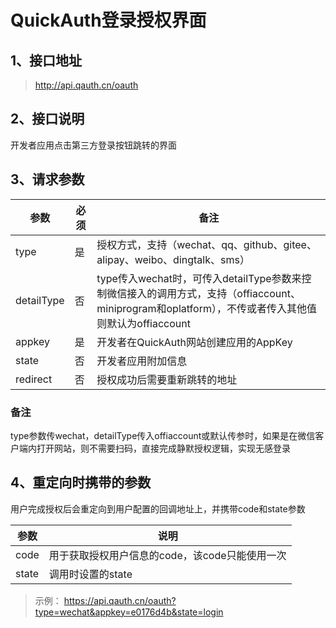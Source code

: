 # QuickAuth登录授权界面

## 1、接口地址

> <http://api.qauth.cn/oauth>

## 2、接口说明

开发者应用点击第三方登录按钮跳转的界面

## 3、请求参数

|参数|必须|备注|
|--|--|--|
|type|是|授权方式，支持（wechat、qq、github、gitee、alipay、weibo、dingtalk、sms）|
|detailType|否|type传入wechat时，可传入detailType参数来控制微信接入的调用方式，支持（offiaccount、miniprogram和oplatform），不传或者传入其他值则默认为offiaccount|
|appkey|是|开发者在QuickAuth网站创建应用的AppKey|
|state|否|开发者应用附加信息|
|redirect|否|授权成功后需要重新跳转的地址|

### 备注

type参数传wechat，detailType传入offiaccount或默认传参时，如果是在微信客户端内打开网站，则不需要扫码，直接完成静默授权逻辑，实现无感登录

## 4、重定向时携带的参数

用户完成授权后会重定向到用户配置的回调地址上，并携带code和state参数

|参数|说明|
|--|--|
|code|用于获取授权用户信息的code，该code只能使用一次|
|state|调用时设置的state|

> 示例： <https://api.qauth.cn/oauth?type=wechat&appkey=e0176d4b&state=login>